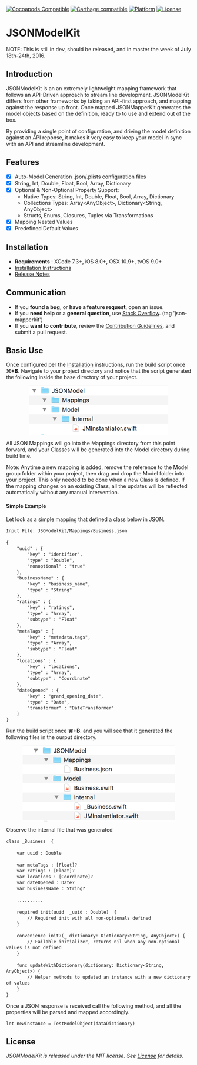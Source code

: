 [![Cocoapods Compatible](https://img.shields.io/badge/pod-v0.8.0-blue.svg)](https://cocoapods.org/)
[![Carthage compatible](https://img.shields.io/badge/Carthage-compatible-4BC51D.svg?style=flat)](https://github.com/Carthage/Carthage)
[![Platform](https://img.shields.io/badge/platform-ios%20%7C%20osx%20%7C%20tvos-lightgrey.svg)](https://github.com/AntonTheDev/JSONModelKit/)
[![License](https://img.shields.io/badge/license-MIT-343434.svg)](https://github.com/AntonTheDev/JSONModelKit/)

# JSONModelKit

NOTE: This is still in dev, should be released, and in master the week of July 18th-24th, 2016.

## Introduction

JSONModelKit is an an extremely lightweight mapping framework that follows an API-Driven approach to stream line development. JSONModelKit differs from other frameworks by taking an API-first approach, and mapping against the response up front. Once mapped JSONMapperKit generates the model objects based on the definition, ready to to use and extend out of the box.

By providing a single point of configuration, and driving the model definition against an API reponse, it makes it very easy to keep your model in sync with an API and streamline development.

## Features

- [X] Auto-Model Generation .json/.plists configuration files
- [X] String, Int, Double, Float, Bool, Array, Dictionary
- [X] Optional & Non-Optional Property Support:
	* Native Types: String, Int, Double, Float, Bool, Array, Dictionary
	* Collections Types: Array\<AnyObject\>, Dictionary\<String, AnyObject\>
	* Structs, Enums, Closures, Tuples via Transformations
- [X] Mapping Nested Values
- [X] Predefined Default Values

## Installation

* **Requirements** : XCode 7.3+, iOS 8.0+, OSX 10.9+, tvOS 9.0+
* [Installation Instructions](/documentation/installation.md)
* [Release Notes](/documentation/changelog.md)

## Communication

- If you **found a bug**, or **have a feature request**, open an issue.
- If you **need help** or a **general question**, use [Stack Overflow](http://stackoverflow.com/questions/tagged/json-mapperkit). (tag 'json-mapperkit')
- If you **want to contribute**, review the [Contribution Guidelines](/Documentation/CONTRIBUTING.md), and submit a pull request. 

## Basic Use

Once configured per the [Installation](/documentation/installation.md) instructions, run the build script once **⌘+B**. Navigate to your project directory and notice that the script generated the following inside the base directory of your project.

<p align="center">
<img align="center"  src="https://github.com/AntonTheDev/JSONModelKit/blob/dev/documentation/readme_assets/folder_structure.png?raw=true" width="378" height="134" />
</p>

All JSON Mappings will go into the Mappings directory from this point forward, and your Classes will be generated into the Model directory during build time. 

Note: Anytime a new mapping is added, remove the reference to the Model group folder within your project, then drag and drop the Model folder into your project. This only needed to be done when a new Class is defined. If the mapping changes on an existing Class, all the updates will be reflected automatically without any manual intervention.

#### Simple Example

Let look as a simple mapping that defined a class below in JSON.

```
Input File: JSOModelKit/Mappings/Business.json

{
	"uuid" : {						 
		"key" : "identifier",		 
		"type" : "Double",			 
		"nonoptional" : "true"		 
	},
	"businessName" : {
		"key" : "business_name",	
		"type" : "String"			
	},
	"ratings" : {
		"key" : "ratings",
		"type" : "Array",			
		"subtype" : "Float"			
	},
	"metaTags" : {
		"key" : "metadata.tags",	
		"type" : "Array",			
		"subtype" : "Float"			
	},
	"locations" : {
		"key" : "locations",
		"type" : "Array",			
		"subtype" : "Coordinate"	
	},
	"dateOpened" : {
		"key" : "grand_opening_date",		
		"type" : "Date",					
		"transformer" : "DateTransformer"
	}
}

```
Run the build script once **⌘+B**. and you will see that it generated the following files in the ourput directory.

<p align="center">
<img align="center"  src="https://github.com/AntonTheDev/JSONModelKit/blob/dev/documentation/readme_assets/genrerated_folder_structure.png?raw=true" width="414" height="206" />
</p>


Observe the internal file that was generated

```
class _Business  {

	var uuid : Double
	
	var metaTags : [Float]?
	var ratings : [Float]?
	var locations : [Coordinate]?
	var dateOpened : Date?
	var businessName : String?
	
	..........
	
	required init(uuid  _uuid : Double)  {
		// Required init with all non-optionals defined
	}
	
	convenience init?(_ dictionary: Dictionary<String, AnyObject>) {
		// Failable initializer, returns nil when any non-optional values is not defined
	}
	
	func updateWithDictionary(dictionary: Dictionary<String, AnyObject>) {
		// Helper methods to updated an instance with a new dictionary of values
	}	
}

```

Once a JSON response is received call the following method, and all the properties will be parsed and mapped accordingly.

```
let newInstance = TestModelObject(dataDictionary)
```

## License

*JSONModelKit is released under the MIT license. See [License](/LICENSE.md) for details.*
